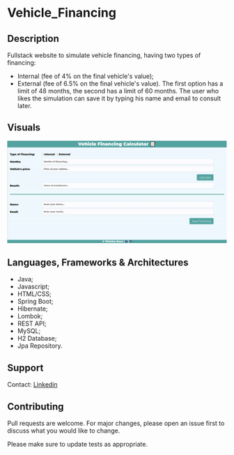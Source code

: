 # Vehicle_Financing

## Description
Fullstack website to simulate vehicle financing, having two types of financing:
- Internal (fee of 4% on the final vehicle's value);
- External (fee of 6.5% on the final vehicle's value).
The first option has a limit of 48 months, the second has a limit of 60 months.
The user who likes the simulation can save it by typing his name and email to consult later.

## Visuals

  
<img src="https://github.com/deviniciuss/Vehicle_Financing/blob/main/frontend/assets/computer.gif" />


## Languages, Frameworks & Architectures
- Java;
- Javascript;
- HTML/CSS;
- Spring Boot;
- Hibernate;
- Lombok;
- REST API;
- MySQL;
- H2 Database;
- Jpa Repository.



## Support
Contact: [Linkedin](https://www.linkedin.com/in/deviniciuss/)

## Contributing
Pull requests are welcome. For major changes, please open an issue first to discuss what you would like to change.

Please make sure to update tests as appropriate.
